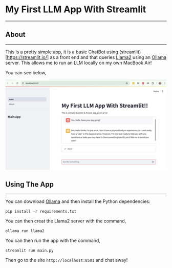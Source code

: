 # My First LLM App With Streamlit
----------------------------------

## About
---------
This is a pretty simple app, it is a basic ChatBot using (streamlit)[https://streamlit.io/] as a front end and that queries [Llama2](https://www.llama.com/llama2/) using an [Ollama](https://ollama.com/) server. This allows me to run an LLM locally on my own MacBook Air!

You can see below,

![images/chat.jpg](images/chat.jpg)

## Using The App
----------------
You can download [Ollama](https://ollama.com/) and then install the Python dependencies:

    pip install -r requirements.txt

You can then creat the Llama2 server with the command,

    ollama run llama2

You can then run the app with the command,

    streamlit run main.py

Then go to the site `http://localhost:8501` and chat away!
